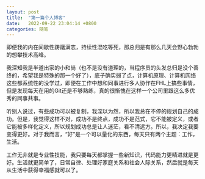 ```yaml
---
layout: post
title:  "第一篇个人博客"
date:   2022-09-22 23:04:14 +0800
categories: 随笔
---
```

即便我的内在间歇性踌躇满志，持续性混吃等死，那总归是有那么几天会野心勃勃的想攀技术高峰。

我深知我是半道出家的小和尚（也不是没有道理的，当程序员的头发总归是没个善终的，希望我是特殊的那一个好了），底子确实弱了点，计算机原理、计算机网络这些都系统性的没学过，即便在工作中想和同事进行多人协作在FHL上搞些事情，但是发现每天在用的Git还是不够熟练，真的很惭愧在这样一个公司里跟这么多优秀的同事共事。

听别人说过，有些成功可以被复制，我深以为然，所以我总在不停的规划自己的成功。但是，我觉得这样不对，成功不是终点，成功不是范式，它不能被定义，或者它能被多样化定义，所以规划成功总是让人迷茫，看不清远方。所以，我决定我要变得更好。对于我而言，“好”是一个可以量化的东西，每天只有两个主题：工作，生活。

工作无非就是专业性技能，我只要每天都掌握一些新知识，代码能力更精进就是更好。生活就更简单了，日常自律、处理好家庭关系和社会人际关系，然后就是每天从生活中获得幸福感就可以了。